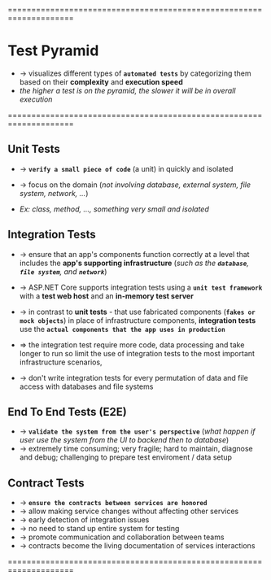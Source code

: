 ====================================================================
# Test Pyramid
* -> visualizes different types of **`automated tests`** by categorizing them based on their **complexity** and **execution speed**
* _the higher a test is on the pyramid, the slower it will be in overall execution_

====================================================================
## Unit Tests
* -> **`verify a small piece of code`** (a unit) in quickly and isolated
* -> focus on the domain (_not involving database, external system, file system, network, ..._)

* _Ex: class, method, ..., something very small and isolated_

## Integration Tests
* -> ensure that an app's components function correctly at a level that includes the **app's supporting infrastructure** (_such as the **`database`**, **`file system`**, and **`network`**_)
* -> ASP.NET Core supports integration tests using a **`unit test framework`** with a **test web host** and an **in-memory test server**

* -> in contrast to **unit tests** - that use fabricated components (**`fakes or mock objects`**) in place of infrastructure components, **integration tests** use the **`actual components that the app uses in production`**

* => the integration test require more code, data processing and take longer to run so limit the use of integration tests to the most important infrastructure scenarios, 
* -> don't write integration tests for every permutation of data and file access with databases and file systems

## End To End Tests (E2E)
* -> **`validate the system from the user's perspective`** (_what happen if user use the system from the UI to backend then to database_)
* -> extremely time consuming; very fragile; hard to maintain, diagnose and debug; challenging to prepare test enviroment / data setup

## Contract Tests
* -> **`ensure the contracts between services are honored`** 
* -> allow making service changes without affecting other services
* -> early detection of integration issues 
* -> no need to stand up entire system for testing 
* -> promote communication and collaboration between teams
* -> contracts become the living documentation of services interactions

====================================================================

